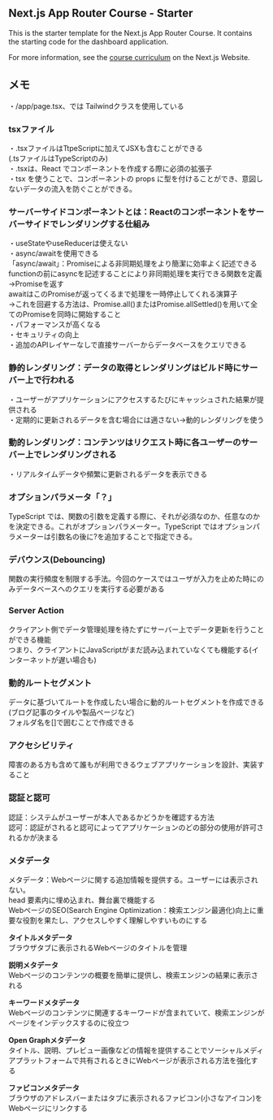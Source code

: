 ## Next.js App Router Course - Starter

This is the starter template for the Next.js App Router Course. It contains the starting code for the dashboard application.

For more information, see the [course curriculum](https://nextjs.org/learn) on the Next.js Website.


## メモ
・/app/page.tsx、では Tailwindクラスを使用している  

### tsxファイル
・.tsxファイルはTtpeScriptに加えてJSXも含むことができる  
  (.tsファイルはTypeScriptのみ)  
・.tsxは、React でコンポーネントを作成する際に必須の拡張子  
・tsx を使うことで、コンポーネントの props に型を付けることができ、意図しないデータの流入を防ぐことができる。  

### サーバーサイドコンポーネントとは：Reactのコンポーネントをサーバーサイドでレンダリングする仕組み  
・useStateやuseReducerは使えない  
・async/awaitを使用できる  
    「async/await」：Promiseによる非同期処理をより簡潔に効率よく記述できる  
    functionの前にasyncを記述することにより非同期処理を実行できる関数を定義→Promiseを返す  
    awaitはこのPromiseが返ってくるまで処理を一時停止してくれる演算子  
    →これを回避する方法は、Promise.all()またはPromise.allSettled()を用いて全てのPromiseを同時に開始すること  
・パフォーマンスが高くなる  
・セキュリティの向上  
・追加のAPIレイヤーなしで直接サーバーからデータベースをクエリできる  

### 静的レンダリング：データの取得とレンダリングはビルド時にサーバー上で行われる
・ユーザーがアプリケーションにアクセスするたびにキャッシュされた結果が提供される  
・定期的に更新されるデータを含む場合には適さない→動的レンダリングを使う 

### 動的レンダリング：コンテンツはリクエスト時に各ユーザーのサーバー上でレンダリングされる
・リアルタイムデータや頻繁に更新されるデータを表示できる  

### オプションパラメータ「？」
TypeScript では、関数の引数を定義する際に、それが必須なのか、任意なのかを決定できる。これがオプションパラメーター。TypeScript ではオプションパラメーターは引数名の後に?を追加することで指定できる。  

### デバウンス(Debouncing)
関数の実行頻度を制限する手法。今回のケースではユーザが入力を止めた時にのみデータベースへのクエリを実行する必要がある


### Server Action
クライアント側でデータ管理処理を待たずにサーバー上でデータ更新を行うことができる機能  
つまり、クライアントにJavaScriptがまだ読み込まれていなくても機能する(インターネットが遅い場合も)

### 動的ルートセグメント
データに基づいてルートを作成したい場合に動的ルートセグメントを作成できる(ブログ記事のタイルや製品ページなど)  
フォルダ名を[]で囲むことで作成できる  

### アクセシビリティ
障害のある方も含めて誰もが利用できるウェブアプリケーションを設計、実装すること

### 認証と認可
認証：システムがユーザーが本人であるかどうかを確認する方法  
認可：認証がされると認可によってアプリケーションのどの部分の使用が許可されるかが決まる

### メタデータ
メタデータ：Webページに関する追加情報を提供する。ユーザーには表示されない。  
head 要素内に埋め込まれ、舞台裏で機能する  
WebページのSEO(Search Engine Optimization：検索エンジン最適化)向上に重要な役割を果たし、アクセスしやすく理解しやすいものにする  

**タイトルメタデータ**  
ブラウザタブに表示されるWebページのタイトルを管理  

**説明メタデータ**  
Webページのコンテンツの概要を簡単に提供し、検索エンジンの結果に表示される  

**キーワードメタデータ**  
Webページのコンテンツに関連するキーワードが含まれていて、検索エンジンがページをインデックスするのに役立つ  

**Open Graphメタデータ**  
タイトル、説明、プレビュー画像などの情報を提供することでソーシャルメディアプラットフォームで共有されるときにWebページが表示される方法を強化する  

**ファビコンメタデータ**  
ブラウザのアドレスバーまたはタブに表示されるファビコン(小さなアイコン)をWebページにリンクする
